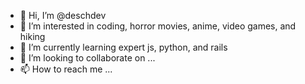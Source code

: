 - 👋 Hi, I’m @deschdev
- 👀 I’m interested in coding, horror movies, anime, video games, and hiking
- 🌱 I’m currently learning expert js, python, and rails
- 💞️ I’m looking to collaborate on ...
- 📫 How to reach me ...

<!---
deschdev/deschdev is a ✨ special ✨ repository because its `README.md` (this file) appears on your GitHub profile.
You can click the Preview link to take a look at your changes.
--->
